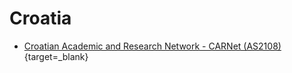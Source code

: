 # Croatia

- [Croatian Academic and Research Network - CARNet (AS2108)](http://bwm.carnet.hr/traceroute.php){target=_blank}
